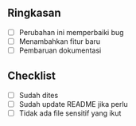 ## Ringkasan
- [ ] Perubahan ini memperbaiki bug
- [ ] Menambahkan fitur baru
- [ ] Pembaruan dokumentasi

## Checklist
- [ ] Sudah dites
- [ ] Sudah update README jika perlu
- [ ] Tidak ada file sensitif yang ikut
